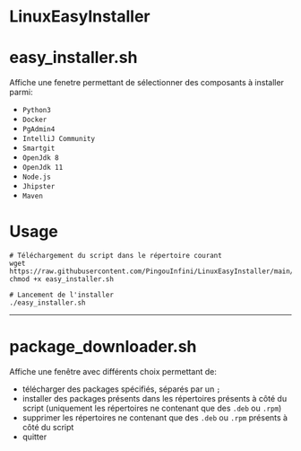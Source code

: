 # LinuxEasyInstaller

easy_installer.sh
===========

Affiche une fenetre permettant de sélectionner des composants à installer parmi:
- `Python3`
- `Docker`
- `PgAdmin4`
- `IntelliJ Community`
- `Smartgit`
- `OpenJdk 8`
- `OpenJdk 11`
- `Node.js`
- `Jhipster`
- `Maven`

Usage
=====
```
# Téléchargement du script dans le répertoire courant
wget https://raw.githubusercontent.com/PingouInfini/LinuxEasyInstaller/main/easy_installer.sh
chmod +x easy_installer.sh

# Lancement de l'installer
./easy_installer.sh
```

---
package_downloader.sh
===========
Affiche une fenêtre avec différents choix permettant de:
- télécharger des packages spécifiés, séparés par un `;`
- installer des packages présents dans les répertoires présents à côté du script (uniquement les répertoires ne contenant que des `.deb` ou `.rpm`)
- supprimer les répertoires ne contenant que des `.deb` ou `.rpm` présents à côté du script
- quitter
